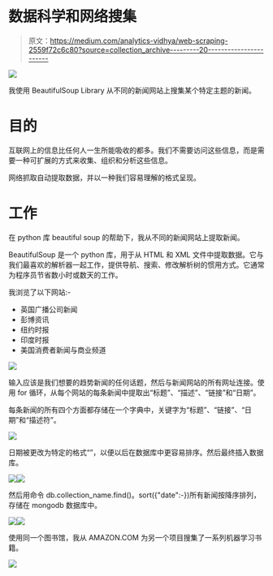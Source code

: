 # 数据科学和网络搜集

> 原文：<https://medium.com/analytics-vidhya/web-scraping-2559f72c6c80?source=collection_archive---------20----------------------->

![](img/b8753c2f6ed22dd28c26d9da239fa1f3.png)

我使用 BeautifulSoup Library 从不同的新闻网站上搜集某个特定主题的新闻。

# 目的

互联网上的信息比任何人一生所能吸收的都多。我们不需要访问这些信息，而是需要一种可扩展的方式来收集、组织和分析这些信息。

网络抓取自动提取数据，并以一种我们容易理解的格式呈现。

# 工作

在 python 库 beautiful soup 的帮助下，我从不同的新闻网站上提取新闻。

BeautifulSoup 是一个 python 库，用于从 HTML 和 XML 文件中提取数据。它与我们最喜欢的解析器一起工作，提供导航、搜索、修改解析树的惯用方式。它通常为程序员节省数小时或数天的工作。

我浏览了以下网站:-

*   英国广播公司新闻
*   彭博资讯
*   纽约时报
*   印度时报
*   美国消费者新闻与商业频道

![](img/08189d2db0ed71215181afba0235e206.png)

输入应该是我们想要的趋势新闻的任何话题，然后与新闻网站的所有网址连接。使用 for 循环，从每个网站的每条新闻中提取出“标题”、“描述”、“链接”和“日期”。

每条新闻的所有四个方面都存储在一个字典中，关键字为“标题”、“链接”、“日期”和“描述符”。

![](img/d85ac246dc8e1b1feea895498d5aab88.png)

日期被更改为特定的格式“<yyyy-mm>”，以便以后在数据库中更容易排序。然后最终插入数据库。</yyyy-mm>

![](img/593e31d21ff742d7e29bbb8f6c3d9ebe.png)![](img/6f340cea29e6932e64db1f7e4872c8c6.png)

然后用命令 db.collection_name.find()。sort({"date":-})所有新闻按降序排列，存储在 mongodb 数据库中。

![](img/5fc444f5b9160b6f6c193c0e947a6efd.png)![](img/07b0aef6a564385d08c5b5289e93a57c.png)

使用同一个图书馆，我从 AMAZON.COM 为另一个项目搜集了一系列机器学习书籍。

![](img/0cfb2b3d3f00c169dc42f16ee90ac1f8.png)